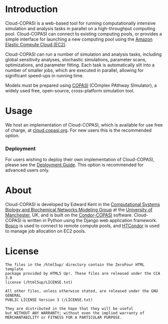 # Introduction


Cloud-COPASI is a web-based tool for running computationally intensive simulation and analysis tasks in parallel on a high-throughput computing pool. Cloud-COPASI can connect to existing computing pools, or provides a simple interface for launching a new computing pool using the [Amazon Elastic Compute Cloud (EC2)](http://aws.amazon.com).

Cloud-COPASI can run a number of simulation and analysis tasks, including global sensitivity analyses, stochastic simulations, parameter scans, optimizations, and parameter fitting. Each task is automatically slit into a number of smaller jobs, which are executed in parallel, allowing for significant speed-ups in running time.

Models must be prepared using [COPASI](http://www.copasi.org) (COmplex PAthway SImulator), a widely used free, open-source, cross-platform simulation tool.

# Usage
We host an implementation of Cloud-COPASI, which is available for use free of charge, at [cloud.copasi.org](http://cloud.copasi.org). For new users this is the recommended option.

### Deployment
For users wishing to deploy their own implementation of Cloud-COPASI, please see the [Deployment Guide](https://github.com/edkent/cloud-copasi/wiki/Deployment). This option is recommended for advanced users only.

# About
Cloud-COPASI is developed by Edward Kent in the [Computational Systems Biology and Biochemical Networks Modeling Group](http://www.comp-sys-bio.org) at the [University of Manchester](http://www.manchester.ac.uk), UK, and is built on the [Condor-COPASI](http://code.google.com/p/condor-copasi) software. Cloud-COPASI is written in Python using the Django web application framework. [Bosco](http://bosco.opensciencegrid.org/) is used to connect to remote compute pools, and [HTCondor](http://research.cs.wisc.edu/htcondor/) is used to manage job allocation on EC2 pools.

# License
    The files in the /html5up/ directory contain the ZeroFour HTML template
    package provided by HTML5 Up!. These files are released under the CCA 3.0
    license (/html5up/LICENSE.txt)
    
    All other files, unless otherwise stated, are released under the GNU GENERAL
    PUBLIC LICENSE Version 3 (/LICENSE.txt)
    
    They are distributed in the hope that they will be useful
    but WITHOUT ANY WARRANTY; without even the implied warranty of
    MERCHANTABILITY or FITNESS FOR A PARTICULAR PURPOSE.  
